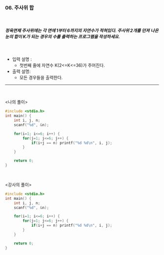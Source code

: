 ### 06. 주사위 합

<br>

##### 정육면체 주사위에는 각 면에 1부터 6까지의 자연수가 적혀있다. 주사위 2개를 던져 나온 눈의 합이 K가 되는 경우의 수를 출력하는 프로그램을 작성하세요.

<br>

- 입력 설명 :
  - 첫번째 줄에 자연수 K(2<=K<=36)가 주어진다.
    <br>
- 출력 설명:
  - 모든 경우들을 출력한다.

---

<br>

<나의 풀이>

```c
#include <stdio.h>
int main() {
	int i, j, n;
	scanf("%d", &n);

	for(i=1; i<=6; i++) {
		for(j=1; j<=6; j++) {
			if(i+j == n) printf("%d %d\n", i, j);
		}
	}

	return 0;
}
```

<br>

<강사의 풀이>

```c
#include <stdio.h>
int main() {
	int i, j, n;
	scanf("%d", &n);

	for(i=1; i<=6; i++) {
		for(j=1; j<=6; j++) {
			if(i+j == n) printf("%d %d\n", i, j);
		}
	}

	return 0;
}
```
